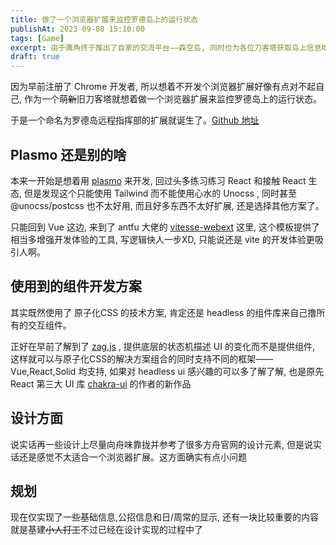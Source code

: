 ```yaml
---
title: 做了一个浏览器扩展来监控罗德岛上的运行状态
publishAt: 2023-09-08 15:10:00
tags: [Game]
excerpt: 由于鹰角终于推出了自家的交流平台——森空岛, 同时也为各位刀客塔获取岛上信息增加了一些途径, 终于不需要打开游戏就能看到岛上的运行状态啦, 于是我也就基于森空岛的 API 开发了一个简单的浏览器扩展, 用来监控罗德岛上的运行状态。
draft: true
---
```


因为早前注册了 Chrome 开发者, 所以想着不开发个浏览器扩展好像有点对不起自己, 作为一个萌~~新~~旧刀客塔就想着做一个浏览器扩展来监控罗德岛上的运行状态。

于是一个命名为罗德岛远程指挥部的扩展就诞生了。[Github 地址](https://github.com/enpitsuLin/rhodes-headquarters)

## Plasmo 还是别的啥

本来一开始是想着用 [plasmo](https://github.com/PlasmoHQ/plasmo) 来开发, 回过头多练习练习 React 和接触 React 生态, 但是发现这个只能使用 Tailwind 而不能使用心水的 Unocss , 同时甚至 @unocss/postcss 也不太好用, 而且好多东西不太好扩展, 还是选择其他方案了。

只能回到 Vue 这边, 来到了 antfu 大佬的 [vitesse-webext](https://github.com/antfu/vitesse-webext) 这里, 这个模板提供了相当多增强开发体验的工具, 写逻辑快人一步XD, 只能说还是 vite 的开发体验更吸引人啊。

## 使用到的组件开发方案

其实既然使用了 原子化CSS 的技术方案, 肯定还是 headless 的组件库来自己撸所有的交互组件。

正好在早前了解到了 [zag.js](https://zagjs.com/) , 提供底层的状态机描述 UI 的变化而不是提供组件, 这样就可以与原子化CSS的解决方案组合的同时支持不同的框架—— Vue,React,Solid 均支持, 如果对 headless ui 感兴趣的可以多了解了解, 也是原先 React 第三大 UI 库 [chakra-ui](https://github.com/chakra-ui) 的作者的新作品

## 设计方面

说实话再一些设计上尽量向舟味靠拢并参考了很多方舟官网的设计元素, 但是说实话还是感觉不太适合一个浏览器扩展。这方面确实有点小问题

## 规划

现在仅实现了一些基础信息,公招信息和日/周常的显示, 还有一块比较重要的内容就是基建~~小人打工~~不过已经在设计实现的过程中了
